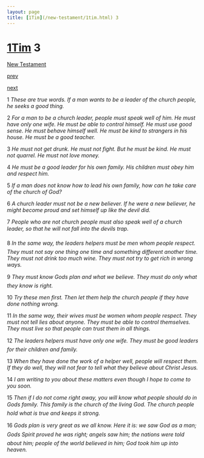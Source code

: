 ```yaml
---
layout: page
title: [1Tim](/new-testament/1tim.html) 3
---
```


# [1Tim](/new-testament/1tim.html) 3

[New Testament](/new-testament.html)


[prev](/new-testament/1tim/1tim-2.html)


[next](/new-testament/1tim/1tim-4.html)

1 _These are true words. If a man wants to be a leader of the church people, he seeks a good thing._

2 _For a man to be a church leader, people must speak well of him. He must have only one wife. He must be able to control himself. He must use good sense. He must behave himself well. He must be kind to strangers in his house. He must be a good teacher._

3 _He must not get drunk. He must not fight. But he must be kind. He must not quarrel. He must not love money._

4 _He must be a good leader for his own family. His children must obey him and respect him._

5 _If a man does not know how to lead his own family, how can he take care of the church of God?_

6 _A church leader must not be a new believer. If he were a new believer, he might become proud and set himself up like the devil did._

7 _People who are not church people must also speak well of a church leader, so that he will not fall into the devils trap._

8 _In the same way, the leaders helpers must be men whom people respect. They must not say one thing one time and something different another time. They must not drink too much wine. They must not try to get rich in wrong ways._

9 _They must know Gods plan and what we believe. They must do only what they know is right._

10 _Try these men first. Then let them help the church people if they have done nothing wrong._

11 _In the same way, their wives must be women whom people respect. They must not tell lies about anyone. They must be able to control themselves. They must live so that people can trust them in all things._

12 _The leaders helpers must have only one wife. They must be good leaders for their children and family._

13 _When they have done the work of a helper well, people will respect them. If they do well,  they will not fear to tell what they believe about Christ Jesus._

14 _I am writing to you about these matters even though I hope to come to you soon._

15 _Then if I do not come right away, you will know what people should do in Gods family.  This family is the church of the living God. The church people hold what is true and keeps it strong._

16 _Gods plan is very great as we all know. Here it is: we saw God as a man; Gods Spirit proved he was right; angels saw him; the nations were told about him; people of the world believed in him; God took him up into heaven._

